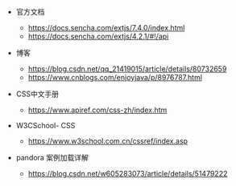 - 官方文档
	- https://docs.sencha.com/extjs/7.4.0/index.html
	- https://docs.sencha.com/extjs/4.2.1/#!/api

- 博客
	- https://blog.csdn.net/qq_21419015/article/details/80732659
	- https://www.cnblogs.com/enjoyjava/p/8976787.html

- CSS中文手册
	- https://www.apiref.com/css-zh/index.htm
	
- W3CSchool- CSS
	- https://www.w3school.com.cn/cssref/index.asp
	
- pandora 案例加载详解
	- https://blog.csdn.net/w605283073/article/details/51479222